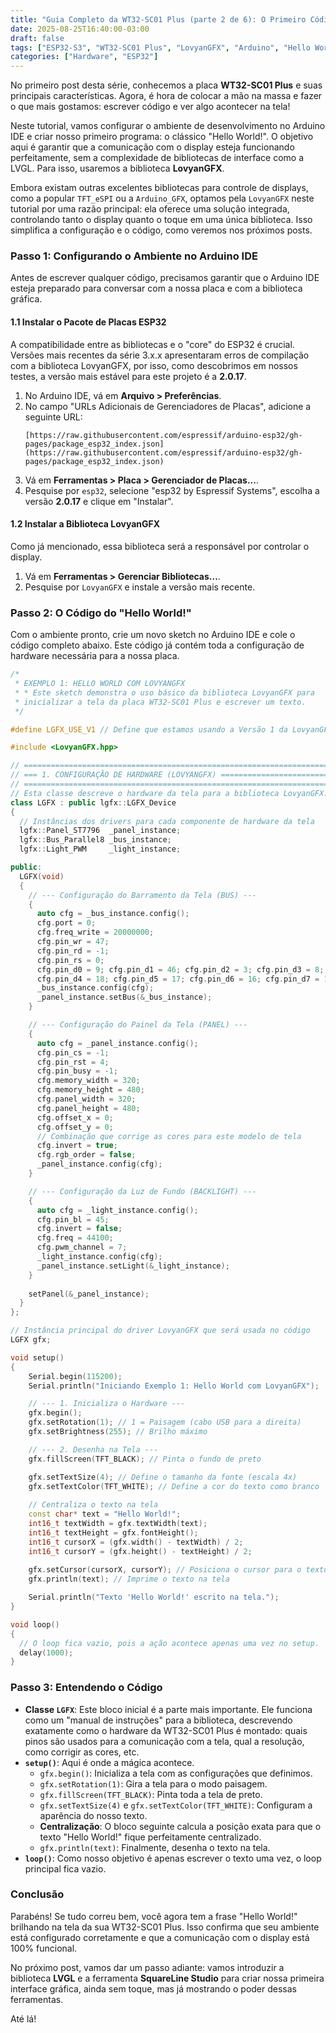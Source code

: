 ```yaml
---
title: "Guia Completo da WT32-SC01 Plus (parte 2 de 6): O Primeiro Código (Hello World!)"
date: 2025-08-25T16:40:00-03:00
draft: false
tags: ["ESP32-S3", "WT32-SC01 Plus", "LovyanGFX", "Arduino", "Hello World"]
categories: ["Hardware", "ESP32"]
---
```


No primeiro post desta série, conhecemos a placa **WT32-SC01 Plus** e suas principais características. Agora, é hora de colocar a mão na massa e fazer o que mais gostamos: escrever código e ver algo acontecer na tela!

Neste tutorial, vamos configurar o ambiente de desenvolvimento no Arduino IDE e criar nosso primeiro programa: o clássico "Hello World!". O objetivo aqui é garantir que a comunicação com o display esteja funcionando perfeitamente, sem a complexidade de bibliotecas de interface como a LVGL. Para isso, usaremos a biblioteca **LovyanGFX**.

Embora existam outras excelentes bibliotecas para controle de displays, como a popular `TFT_eSPI` ou a `Arduino_GFX`, optamos pela `LovyanGFX` neste tutorial por uma razão principal: ela oferece uma solução integrada, controlando tanto o display quanto o toque em uma única biblioteca. Isso simplifica a configuração e o código, como veremos nos próximos posts.

### Passo 1: Configurando o Ambiente no Arduino IDE

Antes de escrever qualquer código, precisamos garantir que o Arduino IDE esteja preparado para conversar com a nossa placa e com a biblioteca gráfica.

#### 1.1 Instalar o Pacote de Placas ESP32

A compatibilidade entre as bibliotecas e o "core" do ESP32 é crucial. Versões mais recentes da série 3.x.x apresentaram erros de compilação com a biblioteca LovyanGFX, por isso, como descobrimos em nossos testes, a versão mais estável para este projeto é a **2.0.17**.

1.  No Arduino IDE, vá em **Arquivo > Preferências**.
2.  No campo "URLs Adicionais de Gerenciadores de Placas", adicione a seguinte URL:
    ```
    [https://raw.githubusercontent.com/espressif/arduino-esp32/gh-pages/package_esp32_index.json](https://raw.githubusercontent.com/espressif/arduino-esp32/gh-pages/package_esp32_index.json)
    ```
3.  Vá em **Ferramentas > Placa > Gerenciador de Placas...**.
4.  Pesquise por `esp32`, selecione "esp32 by Espressif Systems", escolha a versão **2.0.17** e clique em "Instalar".

#### 1.2 Instalar a Biblioteca LovyanGFX

Como já mencionado, essa biblioteca será a responsável por controlar o display.

1.  Vá em **Ferramentas > Gerenciar Bibliotecas...**.
2.  Pesquise por `LovyanGFX` e instale a versão mais recente.

### Passo 2: O Código do "Hello World!"

Com o ambiente pronto, crie um novo sketch no Arduino IDE e cole o código completo abaixo. Este código já contém toda a configuração de hardware necessária para a nossa placa.

```cpp
/*
 * EXEMPLO 1: HELLO WORLD COM LOVYANGFX
 * * Este sketch demonstra o uso básico da biblioteca LovyanGFX para
 * inicializar a tela da placa WT32-SC01 Plus e escrever um texto.
 */

#define LGFX_USE_V1 // Define que estamos usando a Versão 1 da LovyanGFX

#include <LovyanGFX.hpp>

// ======================================================================================
// === 1. CONFIGURAÇÃO DE HARDWARE (LOVYANGFX) ==========================================
// ======================================================================================
// Esta classe descreve o hardware da tela para a biblioteca LovyanGFX.
class LGFX : public lgfx::LGFX_Device
{
  // Instâncias dos drivers para cada componente de hardware da tela
  lgfx::Panel_ST7796  _panel_instance;
  lgfx::Bus_Parallel8 _bus_instance;
  lgfx::Light_PWM     _light_instance;

public:
  LGFX(void)
  {
    // --- Configuração do Barramento da Tela (BUS) ---
    { 
      auto cfg = _bus_instance.config();
      cfg.port = 0;
      cfg.freq_write = 20000000;
      cfg.pin_wr = 47;
      cfg.pin_rd = -1;
      cfg.pin_rs = 0;
      cfg.pin_d0 = 9; cfg.pin_d1 = 46; cfg.pin_d2 = 3; cfg.pin_d3 = 8;
      cfg.pin_d4 = 18; cfg.pin_d5 = 17; cfg.pin_d6 = 16; cfg.pin_d7 = 15;
      _bus_instance.config(cfg);
      _panel_instance.setBus(&_bus_instance);
    }

    // --- Configuração do Painel da Tela (PANEL) ---
    { 
      auto cfg = _panel_instance.config();
      cfg.pin_cs = -1;
      cfg.pin_rst = 4;
      cfg.pin_busy = -1;
      cfg.memory_width = 320;
      cfg.memory_height = 480;
      cfg.panel_width = 320;
      cfg.panel_height = 480;
      cfg.offset_x = 0;
      cfg.offset_y = 0;
      // Combinação que corrige as cores para este modelo de tela
      cfg.invert = true;
      cfg.rgb_order = false;
      _panel_instance.config(cfg);
    }

    // --- Configuração da Luz de Fundo (BACKLIGHT) ---
    { 
      auto cfg = _light_instance.config();
      cfg.pin_bl = 45;
      cfg.invert = false;
      cfg.freq = 44100;
      cfg.pwm_channel = 7;
      _light_instance.config(cfg);
      _panel_instance.setLight(&_light_instance);
    }
    
    setPanel(&_panel_instance);
  }
};

// Instância principal do driver LovyanGFX que será usada no código
LGFX gfx; 

void setup()
{
    Serial.begin(115200);
    Serial.println("Iniciando Exemplo 1: Hello World com LovyanGFX");

    // --- 1. Inicializa o Hardware ---
    gfx.begin();
    gfx.setRotation(1); // 1 = Paisagem (cabo USB para a direita)
    gfx.setBrightness(255); // Brilho máximo

    // --- 2. Desenha na Tela ---
    gfx.fillScreen(TFT_BLACK); // Pinta o fundo de preto

    gfx.setTextSize(4); // Define o tamanho da fonte (escala 4x)
    gfx.setTextColor(TFT_WHITE); // Define a cor do texto como branco
    
    // Centraliza o texto na tela
    const char* text = "Hello World!";
    int16_t textWidth = gfx.textWidth(text);
    int16_t textHeight = gfx.fontHeight();
    int16_t cursorX = (gfx.width() - textWidth) / 2;
    int16_t cursorY = (gfx.height() - textHeight) / 2;
    
    gfx.setCursor(cursorX, cursorY); // Posiciona o cursor para o texto
    gfx.println(text); // Imprime o texto na tela

    Serial.println("Texto 'Hello World!' escrito na tela.");
}

void loop()
{
  // O loop fica vazio, pois a ação acontece apenas uma vez no setup.
  delay(1000);
}
```
### Passo 3: Entendendo o Código

* **Classe `LGFX`**: Este bloco inicial é a parte mais importante. Ele funciona como um "manual de instruções" para a biblioteca, descrevendo exatamente como o hardware da WT32-SC01 Plus é montado: quais pinos são usados para a comunicação com a tela, qual a resolução, como corrigir as cores, etc.
* **`setup()`**: Aqui é onde a mágica acontece.
    * `gfx.begin()`: Inicializa a tela com as configurações que definimos.
    * `gfx.setRotation(1)`: Gira a tela para o modo paisagem.
    * `gfx.fillScreen(TFT_BLACK)`: Pinta toda a tela de preto.
    * `gfx.setTextSize(4)` e `gfx.setTextColor(TFT_WHITE)`: Configuram a aparência do nosso texto.
    * **Centralização**: O bloco seguinte calcula a posição exata para que o texto "Hello World!" fique perfeitamente centralizado.
    * `gfx.println(text)`: Finalmente, desenha o texto na tela.
* **`loop()`**: Como nosso objetivo é apenas escrever o texto uma vez, o loop principal fica vazio.

### Conclusão

Parabéns! Se tudo correu bem, você agora tem a frase "Hello World!" brilhando na tela da sua WT32-SC01 Plus. Isso confirma que seu ambiente está configurado corretamente e que a comunicação com o display está 100% funcional.

No próximo post, vamos dar um passo adiante: vamos introduzir a biblioteca **LVGL** e a ferramenta **SquareLine Studio** para criar nossa primeira interface gráfica, ainda sem toque, mas já mostrando o poder dessas ferramentas.

Até lá!